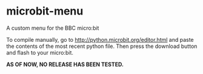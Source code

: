 # microbit-menu
A custom menu for the BBC micro:bit

To compile manually, go to http://python.microbit.org/editor.html and paste the contents of the most recent python file. Then press the download button and flash to your micro:bit.

**AS OF NOW, NO RELEASE HAS BEEN TESTED.**
